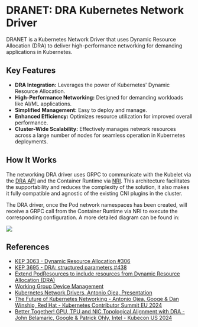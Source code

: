 # DRANET: DRA Kubernetes Network Driver

DRANET is a Kubernetes Network Driver that uses Dynamic Resource Allocation (DRA) to deliver high-performance networking for demanding applications in Kubernetes.

## Key Features

- **DRA Integration:** Leverages the power of Kubernetes' Dynamic Resource Allocation.
- **High-Performance Networking:** Designed for demanding workloads like AI/ML applications.
- **Simplified Management:** Easy to deploy and manage.
- **Enhanced Efficiency:** Optimizes resource utilization for improved overall performance.
- **Cluster-Wide Scalability:**  Effectively manages network resources across a large number of nodes for seamless operation in Kubernetes deployments.

## How It Works

The networking DRA driver uses GRPC to communicate with the Kubelet via the [DRA API](https://github.com/kubernetes/kubernetes/blob/3bec2450efd29787df0f27415de4e8049979654f/staging/src/k8s.io/kubelet/pkg/apis/dra/v1beta1/api.proto) and the Container Runtime via [NRI](https://github.com/containerd/nri). This architecture facilitates the supportability and reduces the complexity of the solution, it also makes it fully compatible and agnostic of the existing CNI plugins in the cluster.

The DRA driver, once the Pod network namespaces has been created, will receive a GRPC call from the Container Runtime via NRI to execute the corresponding configuration. A more detailed diagram can be found in:

[![](https://mermaid.ink/img/pako:eNp9UstuwyAQ_JUVp1ZNfoBDpMi-WFXdyLn6gs0mQTXgLtCHovx714nTWoobDgiW2dlhNEfReo1CioDvCV2LuVF7UrZ2wEul6F2yDdLl_pwa7DAul6vVU4nx09Mb5NUacjIfSBJK5toQ9oqwwuATtRgeHi-9pY8InmEw1_naRGUcxAPCtTPrlLF8Y10hgnIaMu92Zj_S3ZAMqpajwvtSrt_gXzDlMBhJS6iS23i95UmN_7pi_wADf1YWEniDdZ6P72VxfpjwMEmxCXPts55VBRy8f5sff981xoMb605ZDL1qGd4jqWi8C_esmiqGG7FTK2eF_eNhRqgi_lbCjI1T6lu4WAiLZJXRHMrj0FwLToXFWkg-atyp1MVa1O7E0CGg22_XChkp4UKkXjPfmGEhd6oLXEVtoqeXS9DPeT_9ABUC_8M?type=png)](https://mermaid.live/edit#pako:eNp9UstuwyAQ_JUVp1ZNfoBDpMi-WFXdyLn6gs0mQTXgLtCHovx714nTWoobDgiW2dlhNEfReo1CioDvCV2LuVF7UrZ2wEul6F2yDdLl_pwa7DAul6vVU4nx09Mb5NUacjIfSBJK5toQ9oqwwuATtRgeHi-9pY8InmEw1_naRGUcxAPCtTPrlLF8Y10hgnIaMu92Zj_S3ZAMqpajwvtSrt_gXzDlMBhJS6iS23i95UmN_7pi_wADf1YWEniDdZ6P72VxfpjwMEmxCXPts55VBRy8f5sff981xoMb605ZDL1qGd4jqWi8C_esmiqGG7FTK2eF_eNhRqgi_lbCjI1T6lu4WAiLZJXRHMrj0FwLToXFWkg-atyp1MVa1O7E0CGg22_XChkp4UKkXjPfmGEhd6oLXEVtoqeXS9DPeT_9ABUC_8M)

## References

- [KEP 3063 - Dynamic Resource Allocation #306](https://github.com/kubernetes/enhancements/blob/master/keps/sig-node/3063-dynamic-resource-allocation/README.md)
- [KEP 3695 - DRA: structured parameters #438](https://github.com/kubernetes/enhancements/issues/4381)
- [Extend PodResources to include resources from Dynamic Resource Allocation (DRA)](https://github.com/kubernetes/enhancements/issues/3695)
- [Working Group Device Management](https://github.com/kubernetes-sigs/wg-device-management)
- [Kubernetes Network Drivers, Antonio Ojea, Presentation](https://docs.google.com/presentation/d/1Vdr7BhbYXeWjwmLjGmqnUkvJr_eOUdU0x-JxfXWxUT8/edit?usp=sharing)
- [The Future of Kubernetes Networking - Antonio Ojea, Googe & Dan Winship, Red Hat - Kubernetes Contributor Summit EU 2024](https://sched.co/1aOqO)
- [Better Together! GPU, TPU and NIC Topological Alignment with DRA - John Belamaric, Google & Patrick Ohly, Intel - Kubecon US 2024](https://sched.co/1i7pv)
